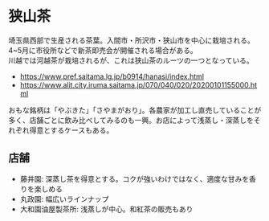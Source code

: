 # 狭山茶

埼玉県西部で生産される茶葉。入間市・所沢市・狭山市を中心に栽培される。4~5月に市役所などで新茶即売会が開催される場合がある。  
川越では河越茶が栽培されるが、これは狭山茶のルーツの一つとなっている。

* https://www.pref.saitama.lg.jp/b0914/hanasi/index.html
* https://www.alit.city.iruma.saitama.jp/070/040/020/20200101155000.html

おもな銘柄は「やぶきた」「さやまがおり」。各農家が加工し直売していることが多く、店舗ごとに飲み比べしてみるのも一興。お店によって浅蒸し・深蒸しをそれぞれ得意とするケースもある。

## 店舗

* 藤井園: 深蒸し茶を得意とする。コクが強いわけではなく、適度な甘みを香りを楽しめる
* 丸政園: 幅広いラインナップ
* 大和園油屋製茶所: 浅蒸しが中心。和紅茶の販売もあり
